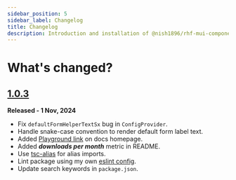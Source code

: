 ```yaml
---
sidebar_position: 5
sidebar_label: Changelog
title: Changelog
description: Introduction and installation of @nish1896/rhf-mui-components package.
---
```


# **What's changed?**

## [1.0.3](https://github.com/nishkohli96/rhf-mui-components/tree/v1.0.3)

**Released - 1 Nov, 2024**

- Fix `defaultFormHelperTextSx` bug in `ConfigProvider`.
- Handle snake-case convention to render default form label text.
- Added [Playground link](https://codesandbox.io/p/devbox/rhf-mui-components-examples-y8lj9l) on docs homepage.
- Added ***downloads per month*** metric in README.
- Use [tsc-alias](https://www.npmjs.com/package/tsc-alias) for alias imports.
- Lint package using my own [eslint config](https://www.npmjs.com/package/@nish1896/eslint-config).
- Update search keywords in `package.json`.